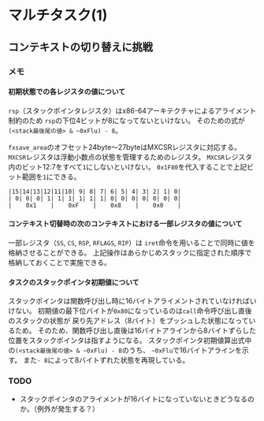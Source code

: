 # マルチタスク(1)

## コンテキストの切り替えに挑戦

### メモ

#### 初期状態での各レジスタの値について

`rsp`（スタックポインタレジスタ）はx86-64アーキテクチャによるアライメント制約のため
`rsp`の下位4ビットが8になってないといけない。
そのための式が`(<stack最後尾の値> & ~0xFlu) - 8`。

`fxsave_area`のオフセット24byte〜27byteはMXCSRレジスタに対応する。
`MXCSR`レジスタは浮動小数点の状態を管理するためのレジスタ。
`MXCSR`レジスタ内のビット12:7をすべて`1`にしないといけない。
`0x1F80`を代入することで上記ビット範囲を`1`にできる。

```
|15|14|13|12|11|10| 9| 8| 7| 6| 5| 4| 3| 2| 1| 0|
| 0| 0| 0| 1| 1| 1| 1| 1| 1| 0| 0| 0| 0| 0| 0| 0|
|    0x1    |    0xF    |    0x8    |    0x0    |
```

#### コンテキスト切替時の次のコンテキストにおける一部レジスタの値について

一部レジスタ（`SS`, `CS`,  `RSP`, `RFLAGS`, `RIP`）は
`iret`命令を用いることで同時に値を格納させることができる。
上記操作はあらかじめスタックに指定された順序で格納しておくことで実施できる。

#### タスクのスタックポインタ初期値について

スタックポインタは関数呼び出し時に16バイトアライメントされていなければいけない。
初期値の最下位バイトが`0x80`になっているのは`call`命令呼び出し直後のスタックの状態が
戻り先アドレス（8バイト）をプッシュした状態になっているため。
そのため、関数呼び出し直後は16バイトアラインから8バイトずらした位置をスタックポインタは指すようになる。
スタックポインタ初期値算出式中の`(<stack最後尾の値> & ~0xFlu) - 8`のうち、
`~0xFlu`で16バイトアラインを示す。
また`- 8`によって8バイトずれた状態を再現している。

### TODO

- スタックポインタのアライメントが16バイトになっていないときどうなるのか。（例外が発生する？）